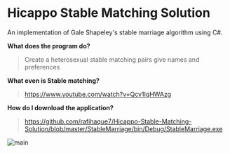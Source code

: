 # Hicappo Stable Matching Solution
An implementation of Gale Shapeley's stable marriage algorithm using C#.

**What does the program do?**
>  Create a heterosexual stable matching pairs give names and preferences

**What even is Stable matching?**
> https://www.youtube.com/watch?v=Qcv1IqHWAzg

**How do I download the application?**

> https://github.com/rafihaque7/Hicappo-Stable-Matching-Solution/blob/master/StableMarriage/bin/Debug/StableMarriage.exe






![main](https://user-images.githubusercontent.com/23375929/35476695-302fedfc-0369-11e8-95f9-a74716f6293c.PNG)



